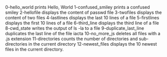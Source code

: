 0-hello_world prints Hello, World
1-confused_smiley prints a confused smiley
2-hellofile displays the content of passwd file
3-twofiles displays the content of two files
4-lastlines displays the last 10 lines of a file
5-firstlines displays the first 10 lines of a file
6-third_line displays the third line of a file
8-cwd_state writes the output of ls -la to a file
9-duplicate_last_line duplicates the last line of the file iacta
10-no_more_js deletes all files with a .js extension
11-directories counts the number of directories and sub-directories in the current directory
12-newest_files displays the 10 newest files in the current directory.
